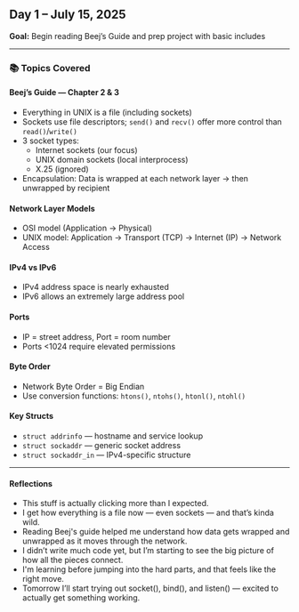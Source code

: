 ## Day 1 – July 15, 2025
**Goal:** Begin reading Beej’s Guide and prep project with basic includes

---

### 📚 Topics Covered

#### Beej’s Guide — Chapter 2 & 3

- Everything in UNIX is a file (including sockets)
- Sockets use file descriptors; `send()` and `recv()` offer more control than `read()`/`write()`
- 3 socket types:
  - Internet sockets (our focus)
  - UNIX domain sockets (local interprocess)
  - X.25 (ignored)
- Encapsulation: Data is wrapped at each network layer → then unwrapped by recipient

#### Network Layer Models
- OSI model (Application → Physical)
- UNIX model: Application → Transport (TCP) → Internet (IP) → Network Access

#### IPv4 vs IPv6
- IPv4 address space is nearly exhausted
- IPv6 allows an extremely large address pool

#### Ports
- IP = street address, Port = room number
- Ports <1024 require elevated permissions

#### Byte Order
- Network Byte Order = Big Endian
- Use conversion functions: `htons()`, `ntohs()`, `htonl()`, `ntohl()`

#### Key Structs
- `struct addrinfo` — hostname and service lookup
- `struct sockaddr` — generic socket address
- `struct sockaddr_in` — IPv4-specific structure

---

#### Reflections
- This stuff is actually clicking more than I expected.
- I get how everything is a file now — even sockets — and that’s kinda wild.
- Reading Beej's guide helped me understand how data gets wrapped and unwrapped as it moves through the network.
- I didn’t write much code yet, but I’m starting to see the big picture of how all the pieces connect.
- I'm learning before jumping into the hard parts, and that feels like the right move.
- Tomorrow I’ll start trying out socket(), bind(), and listen() — excited to actually get something working.
